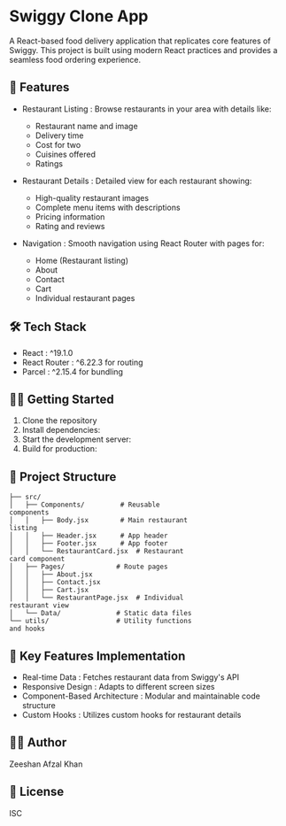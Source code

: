 # Swiggy Clone App
A React-based food delivery application that replicates core features of Swiggy. This project is built using modern React practices and provides a seamless food ordering experience.

## 🚀 Features
- Restaurant Listing : Browse restaurants in your area with details like:
  
  - Restaurant name and image
  - Delivery time
  - Cost for two
  - Cuisines offered
  - Ratings
- Restaurant Details : Detailed view for each restaurant showing:
  
  - High-quality restaurant images
  - Complete menu items with descriptions
  - Pricing information
  - Rating and reviews
- Navigation : Smooth navigation using React Router with pages for:
  
  - Home (Restaurant listing)
  - About
  - Contact
  - Cart
  - Individual restaurant pages
## 🛠️ Tech Stack
- React : ^19.1.0
- React Router : ^6.22.3 for routing
- Parcel : ^2.15.4 for bundling
## 🏃‍♂️ Getting Started
1. Clone the repository
2. Install dependencies:
3. Start the development server:
4. Build for production:
## 📁 Project Structure
```
├── src/
│   ├── Components/         # Reusable 
components
│   │   ├── Body.jsx        # Main restaurant 
listing
│   │   ├── Header.jsx      # App header
│   │   ├── Footer.jsx      # App footer
│   │   └── RestaurantCard.jsx  # Restaurant 
card component
│   ├── Pages/             # Route pages
│   │   ├── About.jsx
│   │   ├── Contact.jsx
│   │   ├── Cart.jsx
│   │   └── RestaurantPage.jsx  # Individual 
restaurant view
│   └── Data/              # Static data files
└── utils/                 # Utility functions 
and hooks
```
## 🌟 Key Features Implementation
- Real-time Data : Fetches restaurant data from Swiggy's API
- Responsive Design : Adapts to different screen sizes
- Component-Based Architecture : Modular and maintainable code structure
- Custom Hooks : Utilizes custom hooks for restaurant details
## 👨‍💻 Author
Zeeshan Afzal Khan

## 📄 License
ISC
